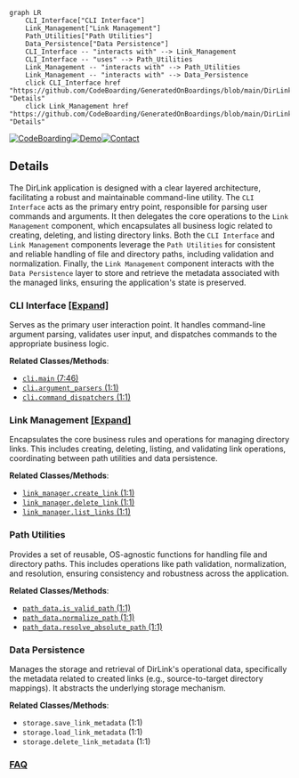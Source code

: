```mermaid
graph LR
    CLI_Interface["CLI Interface"]
    Link_Management["Link Management"]
    Path_Utilities["Path Utilities"]
    Data_Persistence["Data Persistence"]
    CLI_Interface -- "interacts with" --> Link_Management
    CLI_Interface -- "uses" --> Path_Utilities
    Link_Management -- "interacts with" --> Path_Utilities
    Link_Management -- "interacts with" --> Data_Persistence
    click CLI_Interface href "https://github.com/CodeBoarding/GeneratedOnBoardings/blob/main/DirLink/CLI_Interface.md" "Details"
    click Link_Management href "https://github.com/CodeBoarding/GeneratedOnBoardings/blob/main/DirLink/Link_Management.md" "Details"
```

[![CodeBoarding](https://img.shields.io/badge/Generated%20by-CodeBoarding-9cf?style=flat-square)](https://github.com/CodeBoarding/CodeBoarding)[![Demo](https://img.shields.io/badge/Try%20our-Demo-blue?style=flat-square)](https://www.codeboarding.org/demo)[![Contact](https://img.shields.io/badge/Contact%20us%20-%20contact@codeboarding.org-lightgrey?style=flat-square)](mailto:contact@codeboarding.org)

## Details

The DirLink application is designed with a clear layered architecture, facilitating a robust and maintainable command-line utility. The `CLI Interface` acts as the primary entry point, responsible for parsing user commands and arguments. It then delegates the core operations to the `Link Management` component, which encapsulates all business logic related to creating, deleting, and listing directory links. Both the `CLI Interface` and `Link Management` components leverage the `Path Utilities` for consistent and reliable handling of file and directory paths, including validation and normalization. Finally, the `Link Management` component interacts with the `Data Persistence` layer to store and retrieve the metadata associated with the managed links, ensuring the application's state is preserved.

### CLI Interface [[Expand]](./CLI_Interface.md)
Serves as the primary user interaction point. It handles command-line argument parsing, validates user input, and dispatches commands to the appropriate business logic.


**Related Classes/Methods**:

- <a href="https://github.com/BravestCheetah/DirLink/blob/main/src/dirlink/cli.py#L7-L46" target="_blank" rel="noopener noreferrer">`cli.main` (7:46)</a>
- <a href="https://github.com/BravestCheetah/DirLink/blob/main/src/dirlink/cli.py#L1-L1" target="_blank" rel="noopener noreferrer">`cli.argument_parsers` (1:1)</a>
- <a href="https://github.com/BravestCheetah/DirLink/blob/main/src/dirlink/cli.py#L1-L1" target="_blank" rel="noopener noreferrer">`cli.command_dispatchers` (1:1)</a>


### Link Management [[Expand]](./Link_Management.md)
Encapsulates the core business rules and operations for managing directory links. This includes creating, deleting, listing, and validating link operations, coordinating between path utilities and data persistence.


**Related Classes/Methods**:

- <a href="https://github.com/BravestCheetah/DirLink/blob/main/src/dirlink/link_manager.py#L1-L1" target="_blank" rel="noopener noreferrer">`link_manager.create_link` (1:1)</a>
- <a href="https://github.com/BravestCheetah/DirLink/blob/main/src/dirlink/link_manager.py#L1-L1" target="_blank" rel="noopener noreferrer">`link_manager.delete_link` (1:1)</a>
- <a href="https://github.com/BravestCheetah/DirLink/blob/main/src/dirlink/link_manager.py#L1-L1" target="_blank" rel="noopener noreferrer">`link_manager.list_links` (1:1)</a>


### Path Utilities
Provides a set of reusable, OS-agnostic functions for handling file and directory paths. This includes operations like path validation, normalization, and resolution, ensuring consistency and robustness across the application.


**Related Classes/Methods**:

- <a href="https://github.com/BravestCheetah/DirLink/blob/main/src/dirlink/path_data.py#L1-L1" target="_blank" rel="noopener noreferrer">`path_data.is_valid_path` (1:1)</a>
- <a href="https://github.com/BravestCheetah/DirLink/blob/main/src/dirlink/path_data.py#L1-L1" target="_blank" rel="noopener noreferrer">`path_data.normalize_path` (1:1)</a>
- <a href="https://github.com/BravestCheetah/DirLink/blob/main/src/dirlink/path_data.py#L1-L1" target="_blank" rel="noopener noreferrer">`path_data.resolve_absolute_path` (1:1)</a>


### Data Persistence
Manages the storage and retrieval of DirLink's operational data, specifically the metadata related to created links (e.g., source-to-target directory mappings). It abstracts the underlying storage mechanism.


**Related Classes/Methods**:

- `storage.save_link_metadata` (1:1)
- `storage.load_link_metadata` (1:1)
- `storage.delete_link_metadata` (1:1)




### [FAQ](https://github.com/CodeBoarding/GeneratedOnBoardings/tree/main?tab=readme-ov-file#faq)